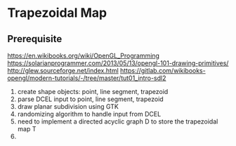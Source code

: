 # Trapezoidal Map

## Prerequisite

https://en.wikibooks.org/wiki/OpenGL_Programming
https://solarianprogrammer.com/2013/05/13/opengl-101-drawing-primitives/
http://glew.sourceforge.net/index.html
https://gitlab.com/wikibooks-opengl/modern-tutorials/-/tree/master/tut01_intro-sdl2

1. create shape objects: point, line segment, trapezoid
2. parse DCEL input to point, line segment, trapezoid
3. draw planar subdivision using GTK
4. randomizing algorithm to handle input from DCEL
5. need to implement a directed acyclic graph D to store the trapezoidal map T
6. 